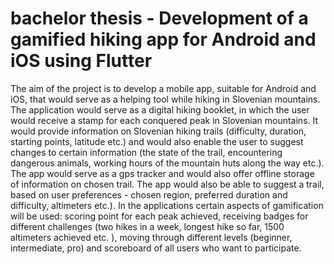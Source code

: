 # bachelor thesis - Development of a gamified hiking app for Android and iOS using Flutter 

The aim of the project is to develop a mobile app, suitable for Android and iOS, that would serve as a helping tool while hiking in Slovenian mountains. The application would serve as a digital hiking booklet, in which the user would receive a stamp for each conquered peak in Slovenian mountains.  It would provide information on Slovenian hiking trails (difficulty, duration, starting points, latitude etc.) and would also enable the user to suggest changes to certain information (the state of the trail, encountering dangerous animals, working hours of the mountain huts along the way etc.). The app would serve as a gps tracker and would also offer offline storage of information on chosen trail. The app would also be able to suggest a trail, based on user preferences - chosen region, preferred duration and difficulty, altimeters etc.). In the applications certain aspects of gamification will be used: scoring point for each peak achieved, receiving badges for different challenges (two hikes in a week, longest hike so far, 1500 altimeters achieved etc. ), moving through different levels (beginner, intermediate, pro) and scoreboard of all users who want to participate. 

